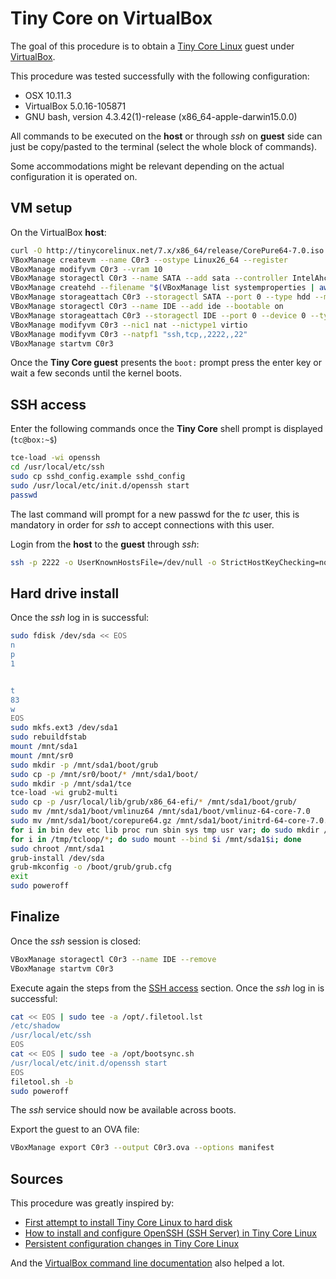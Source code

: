 # Tiny Core on VirtualBox

The goal of this procedure is to obtain a [Tiny Core Linux](http://tinycorelinux.net/) guest under [VirtualBox](https://www.virtualbox.org/).

This procedure was tested successfully with the following configuration:

- OSX 10.11.3
- VirtualBox 5.0.16-105871
- GNU bash, version 4.3.42(1)-release (x86\_64-apple-darwin15.0.0)

All commands to be executed on the **host** or through *ssh* on **guest** side can just be copy/pasted to the terminal (select the whole block of commands).

Some accommodations might be relevant depending on the actual configuration it is operated on.

## VM setup

On the VirtualBox **host**:
```bash
curl -O http://tinycorelinux.net/7.x/x86_64/release/CorePure64-7.0.iso
VBoxManage createvm --name C0r3 --ostype Linux26_64 --register
VBoxManage modifyvm C0r3 --vram 10
VBoxManage storagectl C0r3 --name SATA --add sata --controller IntelAhci --portcount 1 --bootable on
VBoxManage createhd --filename "$(VBoxManage list systemproperties | awk -F ': +' '/^Default machine folder/{print $2}')/C0r3/C0r3.vdi" --size 512
VBoxManage storageattach C0r3 --storagectl SATA --port 0 --type hdd --medium "$(VBoxManage list systemproperties | awk -F ': +' '/^Default machine folder/{print $2}')/C0r3/C0r3.vdi"
VBoxManage storagectl C0r3 --name IDE --add ide --bootable on
VBoxManage storageattach C0r3 --storagectl IDE --port 0 --device 0 --type dvddrive --medium CorePure64-7.0.iso
VBoxManage modifyvm C0r3 --nic1 nat --nictype1 virtio
VBoxManage modifyvm C0r3 --natpf1 "ssh,tcp,,2222,,22"
VBoxManage startvm C0r3
```

Once the **Tiny Core guest** presents the `boot:` prompt press the enter key or wait a few seconds until the kernel boots.

## SSH access

Enter the following commands once the **Tiny Core** shell prompt is displayed (`tc@box:~$`)
```sh
tce-load -wi openssh
cd /usr/local/etc/ssh
sudo cp sshd_config.example sshd_config
sudo /usr/local/etc/init.d/openssh start
passwd
```
The last command will prompt for a new passwd for the *tc* user, this is mandatory in order for *ssh* to accept connections with this user.

Login from the **host** to the **guest** through *ssh*:
```bash
ssh -p 2222 -o UserKnownHostsFile=/dev/null -o StrictHostKeyChecking=no tc@127.0.0.1
```

## Hard drive install

Once the *ssh* log in is successful:
```sh
sudo fdisk /dev/sda << EOS
n
p
1


t
83
w
EOS
sudo mkfs.ext3 /dev/sda1
sudo rebuildfstab
mount /mnt/sda1
mount /mnt/sr0
sudo mkdir -p /mnt/sda1/boot/grub
sudo cp -p /mnt/sr0/boot/* /mnt/sda1/boot/
sudo mkdir -p /mnt/sda1/tce
tce-load -wi grub2-multi
sudo cp -p /usr/local/lib/grub/x86_64-efi/* /mnt/sda1/boot/grub/
sudo mv /mnt/sda1/boot/vmlinuz64 /mnt/sda1/boot/vmlinuz-64-core-7.0
sudo mv /mnt/sda1/boot/corepure64.gz /mnt/sda1/boot/initrd-64-core-7.0.gz
for i in bin dev etc lib proc run sbin sys tmp usr var; do sudo mkdir /mnt/sda1/$i; sudo mount --bind /$i /mnt/sda1/$i; done
for i in /tmp/tcloop/*; do sudo mount --bind $i /mnt/sda1$i; done
sudo chroot /mnt/sda1
grub-install /dev/sda
grub-mkconfig -o /boot/grub/grub.cfg
exit
sudo poweroff
```

## Finalize

Once the *ssh* session is closed:
```bash
VBoxManage storagectl C0r3 --name IDE --remove
VBoxManage startvm C0r3
```

Execute again the steps from the [SSH access](#ssh-access) section.
Once the *ssh* log in is successful:
```sh
cat << EOS | sudo tee -a /opt/.filetool.lst
/etc/shadow
/usr/local/etc/ssh
EOS
cat << EOS | sudo tee -a /opt/bootsync.sh
/usr/local/etc/init.d/openssh start
EOS
filetool.sh -b
sudo poweroff
```

The *ssh* service should now be available across boots.

Export the guest to an OVA file:
```bash
VBoxManage export C0r3 --output C0r3.ova --options manifest
```

## Sources

This procedure was greatly inspired by:

- [First attempt to install Tiny Core Linux to hard disk](https://firewallengineer.wordpress.com/2013/07/30/first-attempt-to-install-tiny-core-linux-to-hard-disk/)
- [How to install and configure OpenSSH (SSH Server) in Tiny Core Linux](https://firewallengineer.wordpress.com/2012/04/01/how-to-install-and-configure-openssh-ssh-server-in-tiny-core-linux/)
- [Persistent configuration changes in Tiny Core Linux](http://www.brianlinkletter.com/persistent-configuration-changes-in-tinycore-linux/)

And the [VirtualBox command line documentation](https://www.virtualbox.org/manual/ch08.html) also helped a lot.
